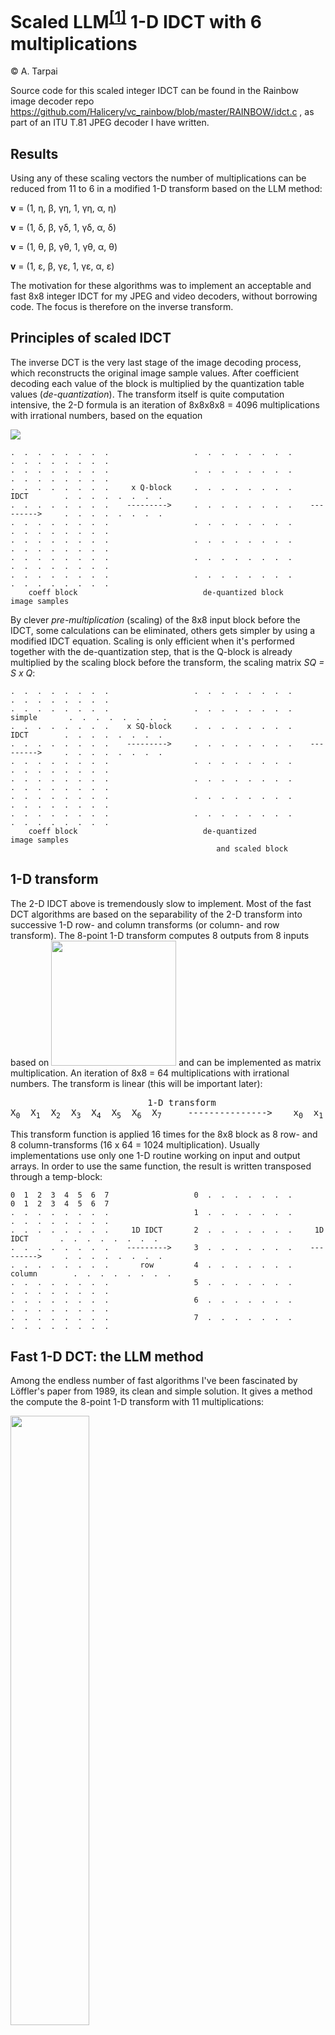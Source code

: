 # Scaled LLM<sup><a id="backnote1" href="#Note1">[1]</a></sup> 1-D IDCT with 6 multiplications 

&copy; A. Tarpai   

Source code for this scaled integer IDCT can be found in the Rainbow image decoder repo https://github.com/Halicery/vc_rainbow/blob/master/RAINBOW/idct.c , as part of an ITU T.81 JPEG decoder I have written. 

## Results

Using any of these scaling vectors the number of multiplications can be reduced from 11 to 6 in a modified 1-D transform based on the LLM method:

**v** = (1, &eta;, &beta;, &gamma;&eta;, 1, &gamma;&eta;, &alpha;, &eta;)

**v** = (1, &delta;, &beta;, &gamma;&delta;, 1, &gamma;&delta;, &alpha;, &delta;) 

**v** = (1, &theta;, &beta;, &gamma;&theta;, 1, &gamma;&theta;, &alpha;, &theta;) 

**v** = (1, &epsilon;, &beta;, &gamma;&epsilon;, 1, &gamma;&epsilon;, &alpha;, &epsilon;) 

The motivation for these algorithms was to implement an acceptable and fast 8x8 integer IDCT for my JPEG and video decoders, without borrowing code. The focus is therefore on the inverse transform. 


## Principles of scaled IDCT

The inverse DCT is the very last stage of the image decoding process, which reconstructs the original image sample values. After coefficient decoding each value of the block is multiplied by the quantization table values (*de-quantization*). The transform itself is quite computation intensive, the 2-D formula is an iteration of 8x8x8x8 = 4096 multiplications with irrational numbers, based on the equation 

<img src="formula_2d.png">



	.  .  .  .  .  .  .  .                   .  .  .  .  .  .  .  .                   .  .  .  .  .  .  .  .
	.  .  .  .  .  .  .  .                   .  .  .  .  .  .  .  .                   .  .  .  .  .  .  .  .
	.  .  .  .  .  .  .  .     x Q-block     .  .  .  .  .  .  .  .       IDCT        .  .  .  .  .  .  .  .
	.  .  .  .  .  .  .  .    --------->     .  .  .  .  .  .  .  .    --------->     .  .  .  .  .  .  .  .
	.  .  .  .  .  .  .  .                   .  .  .  .  .  .  .  .                   .  .  .  .  .  .  .  .
	.  .  .  .  .  .  .  .                   .  .  .  .  .  .  .  .                   .  .  .  .  .  .  .  .
	.  .  .  .  .  .  .  .                   .  .  .  .  .  .  .  .                   .  .  .  .  .  .  .  .
	.  .  .  .  .  .  .  .                   .  .  .  .  .  .  .  .                   .  .  .  .  .  .  .  .
	    coeff block                            de-quantized block                          image samples

By clever *pre-multiplication* (scaling) of the 8x8 input block before the IDCT, some calculations can be eliminated, others gets simpler by using a modified IDCT equation. Scaling is only efficient when it's performed together with the de-quantization step, that is the Q-block is already multiplied by the scaling block before the transform, the scaling matrix *SQ = S x Q*: 

	.  .  .  .  .  .  .  .                   .  .  .  .  .  .  .  .                   .  .  .  .  .  .  .  .
	.  .  .  .  .  .  .  .                   .  .  .  .  .  .  .  .      simple       .  .  .  .  .  .  .  .
	.  .  .  .  .  .  .  .    x SQ-block     .  .  .  .  .  .  .  .       IDCT        .  .  .  .  .  .  .  .
	.  .  .  .  .  .  .  .    --------->     .  .  .  .  .  .  .  .    --------->     .  .  .  .  .  .  .  .
	.  .  .  .  .  .  .  .                   .  .  .  .  .  .  .  .                   .  .  .  .  .  .  .  .
	.  .  .  .  .  .  .  .                   .  .  .  .  .  .  .  .                   .  .  .  .  .  .  .  .
	.  .  .  .  .  .  .  .                   .  .  .  .  .  .  .  .                   .  .  .  .  .  .  .  .
	.  .  .  .  .  .  .  .                   .  .  .  .  .  .  .  .                   .  .  .  .  .  .  .  .
	    coeff block                            de-quantized                                image samples
	                                              and scaled block

## 1-D transform

The 2-D IDCT above is tremendously slow to implement. Most of the fast DCT algorithms are based on the separability of the 2-D transform into successive 1-D row- and column transforms (or column- and row transform). The 8-point 1-D transform computes 8 outputs from 8 inputs based on <img src="formula_1d.png" width="200em"> and can be implemented as matrix multiplication. An iteration of 8x8 = 64 multiplications with irrational numbers. The transform is linear (this will be important later): 
<pre>
		                  1-D transform
X<sub>0</sub>  X<sub>1</sub>  X<sub>2</sub>  X<sub>3</sub>  X<sub>4</sub>  X<sub>5</sub>  X<sub>6</sub>  X<sub>7</sub>     --------------->    x<sub>0</sub>  x<sub>1</sub>  x<sub>2</sub> x<sub>3</sub>  x<sub>4</sub>  x<sub>5</sub>  x<sub>6</sub>  x<sub>7</sub>
</pre>

This transform function is applied 16 times for the 8x8 block as 8 row- and 8 column-transforms (16 x 64 = 1024 multiplication). Usually implementations use only one 1-D routine working on input and output arrays. In order to use the same function, the result is written transposed through a temp-block:


	0  1  2  3  4  5  6  7                   0  .  .  .  .  .  .  .                   0  1  2  3  4  5  6  7 
	.  .  .  .  .  .  .  .                   1  .  .  .  .  .  .  .                   .  .  .  .  .  .  .  .
	.  .  .  .  .  .  .  .     1D IDCT       2  .  .  .  .  .  .  .     1D IDCT       .  .  .  .  .  .  .  .
	.  .  .  .  .  .  .  .    --------->     3  .  .  .  .  .  .  .    --------->     .  .  .  .  .  .  .  .
	.  .  .  .  .  .  .  .       row         4  .  .  .  .  .  .  .     column        .  .  .  .  .  .  .  .
	.  .  .  .  .  .  .  .                   5  .  .  .  .  .  .  .                   .  .  .  .  .  .  .  .
	.  .  .  .  .  .  .  .                   6  .  .  .  .  .  .  .                   .  .  .  .  .  .  .  .
	.  .  .  .  .  .  .  .                   7  .  .  .  .  .  .  .                   .  .  .  .  .  .  .  .


## Fast 1-D DCT: the LLM method

Among the endless number of fast algorithms I've been fascinated by Löffler's paper from 1989, its clean and simple solution. It gives a method the compute the 8-point 1-D transform with 11 multiplications:

<img src="LLMIDCT.GIF" width="50%"></img> 

Image source: Reznik, Hindsy, Zhangz, Yuz, and Ni, Efficient Fixed-Point Approximations of the 8x8 Inverse Discrete Cosine Transform

As you can see there are no multiplications needed for X<sub>0</sub> and X<sub>4</sub>. This is because LLM *uniformly scales* the orthonormal DCT matrix by &radic;8, i.e. the DCT matrix's vectors are of lenght &radic;8 (instead of 1 as for an orthonormal matrix). This trick makes v<sub>0</sub> and v<sub>4</sub> all having coordinates of 1. Applying this DCT matrix twice (row/column method) gives results multiplied by 8 = (&radic;8)<sup>2</sup> - which is easy to implement as right shift to get the correct values after the transform. 

LLM uses these 7 irrational constants:

&gamma; = &radic;2 &ap; 1.414213562

&alpha; = &radic;2cos(3&pi;/8) &ap; 0.5411961
&beta; = &radic;2sin(3&pi;/8) &ap; 1.306562965

&eta; = cos(3&pi;/16) &ap; 0.831469612
&theta; = sin(3&pi;/16) &ap; 0.555570233

&delta; = cos(&pi;/16) &ap; 0.98078528
&epsilon; = sin(&pi;/16) &ap; 0.195090322


After rearranging the order of inputs 2 basic structures reveal: 

- an adder (blue)
- and a butterfly-multiplier (red):  

<img src="LLMIDCT_TA.GIF" width="50%"></img> 

The adder takes 4 inputs (a, b, c and d) and computes 4 new outputs according to: 

	p  = a + b
	n  = a - b
	a' = p + d
	b' = n + c
	c' = n - c
	d' = p - d

The multiplier is the butterfly or rotation. It takes 2 inputs and 2 irrational constants. The constants are cos/sin pairs of &alpha;/&beta;, &eta;/&theta; or &delta;/&epsilon;; denoted here as **K/S**. Two outputs are computed according to the equation: 

	a' = Ka + Sb
	b' = Kb - Sa

The equation needs 4 multiplications to evaluate. As in the original paper, it can be reduced to 3 using intermediates. There are 6 possibilities:

	c  = K(a+b)                 c  = S(a+b)       
	a' = c - b(K-S)             a' = a(K-S) + c 
	b' = c - a(K+S)             b' = b(K+S) - c 
	                                            
	c  = K(a-b)                 c  = S(a-b)       
	a' = b(K+S) + c             a' = a(K+S) - c 
	b' = a(K-S) - c             b' = b(K-S) - c 
	                                            
	c  = K(b-a)                 c  = S(b-a)       
	a' = b(K+S) - c             a' = a(K+S) + c 
	b' = a(K-S) + c             b' = b(K-S) + c 

These are mathematically equivalent but chosing one of them have an impact when designing the scaling matrix and the integer IDCT implementation. The first column is *K-type*, where the 3 new constants are K, K+S and K-S, while the second column the *S-type*, there the 3 new constants are S, K+S and K-S. The adder and the multiplier can be implemented as macros (`XADD`, `KROT/SROT`). 


## How the scaling matrix works

First lets see how to eliminate the &radic;2 multiplication of F<sub>3</sub> and F<sub>5</sub> inside a simplified LLM 1D-transform. 

<pre>
   +-------------+                                   +----------+         
F<sub>0</sub>-|---->       -|-->  f<sub>0</sub>                      F<sub>0</sub>----|->       -|-->  f<sub>0</sub>   
F<sub>1</sub>-|---->       -|-->  f<sub>1</sub>                      F<sub>1</sub>----|->       -|-->  f<sub>1</sub>   
F<sub>2</sub>-|---->       -|-->  f<sub>2</sub>                      F<sub>2</sub>----|->       -|-->  f<sub>2</sub>   
F<sub>3</sub>-|-&radic;2->       -|-->  f<sub>3</sub>      --->          &radic;2F<sub>3</sub>----|->       -|-->  f<sub>3</sub>
F<sub>4</sub>-|---->       -|-->  f<sub>4</sub>                      F<sub>4</sub>----|->       -|-->  f<sub>4</sub>   
F<sub>5</sub>-|-&radic;2->       -|-->  f<sub>5</sub>                    &radic;2F<sub>5</sub>----|->       -|-->  f<sub>5</sub>
F<sub>6</sub>-|---->       -|-->  f<sub>6</sub>                      F<sub>6</sub>----|->       -|-->  f<sub>6</sub>   
F<sub>7</sub>-|---->       -|-->  f<sub>7</sub>                      F<sub>7</sub>----|->       -|-->  f<sub>7</sub>   
   +-------------+                                   +----------+         
     original                                          modified
</pre>

The solution uses scaled inputs: that is F<sub>3</sub> and F<sub>5</sub> entering the 1-D transform is already multiplied by &radic;2. Because if the 2-D transform is successive row- the column transforms with transposed output (using the same function for both), understanding the scaling matrix is a little complicated. So lets go backwards:


1. The modified 1-D transform of the second block works correctly when F<sub>3</sub>and F<sub>5</sub> of each row is already &radic;2-multiplied: 

	                                                                 0  1  2  3  4  5  6  7
	                                                                 
	                                                                 .  .  .  +  .  +  .  .           .  .  .  .  .  .  .  .
	                                                                 .  .  .  +  .  +  .  .           .  .  .  .  .  .  .  .
	                                                                 .  .  .  +  .  +  .  .   8 x 1D  .  .  .  .  .  .  .  .
	                                                         ----->  .  .  .  +  .  +  .  .   ----->  .  .  .  .  .  .  .  .
	                                                                 .  .  .  +  .  +  .  .    tr.p   .  .  .  .  .  .  .  .
	                                                                 .  .  .  +  .  +  .  .           .  .  .  .  .  .  .  .
	                                                                 .  .  .  +  .  +  .  .           .  .  .  .  .  .  .  .
	                                                                 .  .  .  +  .  +  .  .           .  .  .  .  .  .  .  .
	                                                                                                           output

2. These two columns are the result of the modified 1-D transform of row 3 and 5 of the previous block (transposed output). Because the transform is linear, obtaining all outputs scaled by &radic;2 can be achieved by scaling all inputs by &radic;2 before the transform, using &radic;2f(**x**) = f(&radic;2**x**), where **x** is the (row) vector:  

	                                                                 0  1  2  3  4  5  6  7
	                                                                   
	                           0    .  .  .  .  .  .  .  .           .  .  .  +  .  +  .  .           .  .  .  .  .  .  .  .
	                           1    .  .  .  .  .  .  .  .           .  .  .  +  .  +  .  .           .  .  .  .  .  .  .  .
	                           2    .  .  .  .  .  .  .  .   8 x 1D  .  .  .  +  .  +  .  .   8 x 1D  .  .  .  .  .  .  .  .
	                           3    +  +  +  +  +  +  +  +   ----->  .  .  .  +  .  +  .  .   ----->  .  .  .  .  .  .  .  .
	                           4    .  .  .  .  .  .  .  .           .  .  .  +  .  +  .  .           .  .  .  .  .  .  .  .
	                           5    +  +  +  +  +  +  +  +           .  .  .  +  .  +  .  .           .  .  .  .  .  .  .  .
	                           6    .  .  .  .  .  .  .  .           .  .  .  +  .  +  .  .           .  .  .  .  .  .  .  .
	                           7    .  .  .  .  .  .  .  .           .  .  .  +  .  +  .  .           .  .  .  .  .  .  .  .
	                                                                                                           output

3. But the first block transform using the modified 1-D transform also expects F<sub>3</sub> and F<sub>5</sub> of each row multiplied by &radic;2. In row 3 and 5, where all inputs are already scaled by &radic;2, F<sub>3</sub> and F<sub>5</sub> will be *double scaled*, ie. (&radic;2)&sup2; = 2, the intersection points marked by **#**:  

                                                                0  1  2  3  4  5  6  7
	                                                                   
                          0    .  .  .  +  .  +  .  .           .  .  .  +  .  +  .  .           .  .  .  .  .  .  .  .
                          1    .  .  .  +  .  +  .  .           .  .  .  +  .  +  .  .           .  .  .  .  .  .  .  .
                          2    .  .  .  +  .  +  .  .   8 x 1D  .  .  .  +  .  +  .  .   8 x 1D  .  .  .  .  .  .  .  .
                          3    +  +  +  #  +  #  +  +   ----->  .  .  .  +  .  +  .  .   ----->  .  .  .  .  .  .  .  .
                          4    .  .  .  +  .  +  .  .           .  .  .  +  .  +  .  .           .  .  .  .  .  .  .  .
                          5    +  +  +  #  +  #  +  +           .  .  .  +  .  +  .  .           .  .  .  .  .  .  .  .
                          6    .  .  .  +  .  +  .  .           .  .  .  +  .  +  .  .           .  .  .  .  .  .  .  .
                          7    .  .  .  +  .  +  .  .           .  .  .  +  .  +  .  .           .  .  .  .  .  .  .  .
	                                                                                                           output

This gives our scaling matrix, **S**, to multiply values of the 8x8 coefficient block before applying the modified IDCT twice, first on rows then on colums, thus eliminating the &radic;2 multiplication of F<sub>3</sub> and F<sub>5</sub> inside the modified LLM 1-D transform: 

<pre>
         1   1   1  &radic;2   1  &radic;2   1   1
         1   1   1  &radic;2   1  &radic;2   1   1
         1   1   1  &radic;2   1  &radic;2   1   1
  S =   &radic;2  &radic;2  &radic;2   2  &radic;2   2  &radic;2  &radic;2
         1   1   1  &radic;2   1  &radic;2   1   1
        &radic;2  &radic;2  &radic;2   2  &radic;2   2  &radic;2  &radic;2
         1   1   1  &radic;2   1  &radic;2   1   1
         1   1   1  &radic;2   1  &radic;2   1   1
</pre>

**S** is also the result of a matrix multiplication of the column vector **v** and its transposed vector **v**<sup>T</sup>: 

**S** = **v v**<sup>T</sup>, 

where **v** = (1, 1, 1, &radic;2, 1, &radic;2, 1, 1): 

<pre>
		      |    1   1   1  &radic;2   1  &radic;2   1   1     (v<sup>T</sup>)
		   ---|---------------------------------------------          
		      |                                          
		   1  |    1   1   1  &radic;2   1  &radic;2   1   1                 
		   1  |    1   1   1  &radic;2   1  &radic;2   1   1                 
		   1  |    1   1   1  &radic;2   1  &radic;2   1   1               
		  &radic;2  |   &radic;2  &radic;2  &radic;2   2  &radic;2   2  &radic;2  &radic;2       =  S
		   1  |    1   1   1  &radic;2   1  &radic;2   1   1                 
		  &radic;2  |   &radic;2  &radic;2  &radic;2   2  &radic;2   2  &radic;2  &radic;2                 
		   1  |    1   1   1  &radic;2   1  &radic;2   1   1                 
		   1  |    1   1   1  &radic;2   1  &radic;2   1   1                 
		  (v) |                                          
</pre>

This essentially means that we have to focus only on finding a *good* scaling vector for a modified LLM transform, then we can simply obtain the final scaling matrix by computing **v v<sup>T<sup>** for the 2-D row/column method. Integrating this scaling matrix (*S*) into the quantization matrix (*Q*) by multiplying each value pairs yields the (real) *SQ* matrix - and a faster 1-D transform. 


## Scaling the even part butterfly

<img src="even.gif" width="50%"></img> 

For X<sub>2</sub> and X<sub>6</sub> the even part starts with a butterfly multiplication. The 2 irrational constants (K and S) are:

<pre>
K = &radic;2cos(3&pi;/8)
S = &radic;2sin(3&pi;/8)
</pre>

The outputs are computed according to the equation: 

<pre>
x<sub>6</sub> = K X<sub>6</sub> + S X<sub>2</sub> 
x<sub>2</sub> = K X<sub>2</sub> - S X<sub>6</sub> 
</pre>

We can obtain x<sub>6</sub> without multiplication inside a modified LLM transform when the inputs are scaled: let W<sub>6</sub> = K X<sub>6</sub> and W<sub>2</sub> = S X<sub>2</sub>. Then x<sub>6</sub> is simply 

<pre>
x<sub>6</sub> = W<sub>6</sub> + W<sub>2</sub>
</pre>

while for x<sub>2</sub> we get:

<pre>
x<sub>2</sub> = K/S W<sub>2</sub> - S/K W<sub>6</sub>
</pre>

The constants of K/S and S/K are trigonometric identities: 

<pre>
K/S = &radic;2cos(3&pi;/8) / &radic;2sin(3&pi;/8) = cot(3&pi;/8) = &radic;2 - 1
S/K = &radic;2sin(3&pi;/8) / &radic;2cos(3&pi;/8) = tan(3&pi;/8) = &radic;2 + 1
</pre>

then

<pre>
x<sub>2</sub> = (&radic;2 - 1) W<sub>2</sub>  - (&radic;2 + 1) W<sub>6</sub>  = &radic;2 W<sub>2</sub> - W<sub>2</sub> - &radic;2 W<sub>6</sub> - W<sub>6</sub>  = &radic;2 ( W<sub>2</sub> - W<sub>6</sub> ) - W<sub>2</sub> - W<sub>6</sub>
</pre>

**That is, the scaled even part needs only one multiplication of &radic;2.** 

*I discovered this accidently by looking at values in the Excel sheet I use to calculate factors. Indeed sin(3&pi;/8) = &half;&radic;(2+&radic;2) and cos(3&pi;/8) = &half;&radic;(2-&radic;2). Then K/S = &radic;( (2-&radic;2)/(2+&radic;2) ) = &radic;( (2-&radic;2)&sup2;/(4-2) ) = &radic; ( (4-4&radic;2+2) / 2 ) = &radic; ( 2-2&radic;2+1 ) = &radic; ( (&radic;2-1)&sup2; ) = &radic;2-1. S/K is similar.*

Now we can include &alpha; and &beta; in the scaling vector **v**, and use simplified equations for computing the rotation for the even part:

**v** = (1, 1, &beta;, &gamma;, 1, &gamma;, &alpha;, 1) = ( 1, 1, &radic;2sin(3&pi;/8), &radic;2, 1, &radic;2, &radic;2cos(3&pi;/8), 1 )



## Scaling the odd part butterfly

The odd-part starts with an adder: that is all 4 inputs must be equally scaled. That's a problem for simplifying the two butterfly multiplications for &eta;/&theta; and &delta;/&epsilon; that follows. The task is to find a common factor, *r*, which may simplify these two butterfly multiplications. When all 4 inputs of X<sub>1</sub>, X<sub>7</sub>, X<sub>5</sub> and X<sub>3</sub> are pre-scaled by *r*, then the equations become: 

<pre>
x<sub>1</sub> = &eta;/r X<sub>1</sub> + &theta;/r X<sub>7</sub>
x<sub>7</sub> = &eta;/r X<sub>7</sub> - &theta;/r X<sub>1</sub>

x<sub>5</sub> = &delta;/r X<sub>5</sub> + &epsilon;/r X<sub>3</sub>
x<sub>3</sub> = &delta;/r X<sub>3</sub> - &epsilon;/r X<sub>5</sub>
</pre>

<img src="odd.gif" width="50%"></img> 

The only thing I could do is to chose one of the constants for pre-scaling - thus reducing the number of multiplications in one of the butterfly to 2. F. ex. when r = &eta; we get: 

<pre>
x<sub>1</sub> = X<sub>1</sub> + &theta;/&eta; X<sub>7</sub>
x<sub>7</sub> = X<sub>7</sub> - &theta;/&eta; X<sub>1</sub>

x<sub>5</sub> = &delta;/&eta; X<sub>5</sub> + &epsilon;/&eta; X<sub>3</sub>
x<sub>3</sub> = &delta;/&eta; X<sub>3</sub> - &epsilon;/&eta; X<sub>5</sub>
</pre>

Furthermore, using one of the 3-mul equations for x<sub>5</sub>/x<sub>3</sub>, the total number of multiplications will be 5. F. ex. using the S(b-a) intermediate:

<pre>
c = &epsilon;/&eta; (x<sub>3</sub> - x<sub>5</sub>) 
x<sub>5</sub> = c + ( &delta;/&eta; + &epsilon;/&eta; ) X<sub>5</sub>
x<sub>3</sub> = c + ( &delta;/&eta; - &epsilon;/&eta; ) X<sub>3</sub>
</pre>

Including r = &eta; in the scaling vector **v** for the odd part leads one of the the final solutions: 

**v** = (1, &eta;, &beta;, &gamma;&eta;, 1, &gamma;&eta;, &alpha;, &eta;)

and a modified 1-D LLM transform with 6 multiplications. 


### Detour

The last equations reveal something promising: &delta; + &epsilon; and &delta; - &epsilon; are the sum and difference of cos(x) and sin(x) of the same angle and are trigonometric identities! I was hoping these equations might help the IDCT calculation, somehow, especially in the scaled version. Not really. The complexity remains the same, but it is an interesting investigation:  

<img src="pi16.png" width="50%"></img> 

The odd part *runs* on the &pi;/16 line and there seem to be almost no relationship between sin/cos(&pi;/16) and sin/cos(3&pi;/16). Almost. 

I read this somewhere: 

sin(x) + cos(x) = &radic;2 sin( x + &pi;/4) 

I always wonder about trigonometric identities, how come is this true? It's pretty hard to see this with geometry, drawing triangles, so lets plot these 3 functions using [Fooplot"http://fooplot.com/" target="blank"] for example: 

**Plotting sin(x) + cos(x):**

<img src="sinx+cosx.png" width="50%"></img> 

The fig above shows sin(x), cos(x) and sin(x)+cos(x). Ok, periodic, same as sin/cos on 2&pi;. Shifted on the x axis by +/- &pi;/4 compared to sin and cos. The maximum is at &pi;/4, where both sin(&pi;/4) = cos(&pi;/4) = &radic;2/2, ergo max = &radic;2. 

So sin(x) + cos(x) is something like:

sin(x) + cos(x) = &radic;2 sin(x + &pi;/4) or

sin(x) + cos(x) = &radic;2 cos(x - &pi;/4) or

sin(x) + cos(x) = &radic;2 sin(x - 7&pi;/4) or

sin(x) + cos(x) = &radic;2 cos(x + 7&pi;/4) or

sin(x) + cos(x) = &radic;2 cos(-x + &pi;/4).. and so on. 



Why is this interesting? Because in the LLM transform both &delta;/&epsilon; (&pi;/16) and &eta;/&theta; (3&pi;/16) are multiplies of &pi;/16 angles. Adding &pi;/4 to &pi;/16 is 5&pi;/16, which is *symmetric* to 3&pi;/16, sin(3&pi;/16)=cos(5&pi;/16) and cos(3&pi;/16)=sin(5&pi;/16). Now using the above equations we can state the following identity for the sum of &delta; + &epsilon;: 

**&delta; + &epsilon;** = cos(&pi;/16) + sin(&pi;/16) = &radic;2 sin(&pi;/16 + &pi;/4) = &radic;2 sin(5&pi;/16) = &radic;2 cos(3&pi;/16) = **&radic;2 &eta;**

and similarly for the sum of &eta; + &theta;:

**&eta; + &theta;** = cos(3&pi;/16) + sin(3&pi;/16) = &radic;2 sin(3&pi;/16 + &pi;/4) = &radic;2 sin(7&pi;/16) = &radic;2 cos(&pi;/16) = **&radic;2 &delta;**


**Plotting cos(x) - sin(x):**

For the other multiplier in the 3-mul butterfly version K-S appears, lets make identities for these two in regard of the constants of the LLM transform. 

<img src="cosx-sinx.png" width="50%"></img> 

cos(x) - sin(x) = &radic;2 sin(x + 3&pi;/4) 

cos(x) - sin(x) = &radic;2 cos(x + &pi;/4) 

cos(x) - sin(x) = &radic;2 sin(x - 5&pi;/4) 

cos(x) - sin(x) = &radic;2 cos(x - 7&pi;/4) 

Now using the above we can state the following: 

**&delta; - &epsilon;** = cos(&pi;/16) - sin(&pi;/16) = &radic;2 cos(&pi;/16 + &pi;/4) = &radic;2 cos(5&pi;/16) = &radic;2 sin(3&pi;/16) = **&radic;2 &theta;**

and 

**&eta; - &theta;** = cos(3&pi;/16) - sin(3&pi;/16) = &radic;2 cos(3&pi;/16 + &pi;/4) = &radic;2 cos(7&pi;/16) = &radic;2 sin(&pi;/16) = **&radic;2 &epsilon;**

Giving som useful identities for the LLM transform: 

**&delta; + &epsilon; = &radic;2 &eta;**
**&delta; - &epsilon; = &radic;2 &theta;**
**&epsilon; - &delta; = -&radic;2 &theta;**

and 

**&eta; + &theta; = &radic;2 &delta;**
**&eta; - &theta; = &radic;2 &epsilon;**
**&theta; - &eta; = -&radic;2 &epsilon;**

Again, I just could't find a better solution even with these identities for the scaled LLM transform. 


## Summary

Using scaled coefficients before the IDCT can be a significant improvement in speed. 

The idea is that scaling happens once for the whole 8x8 block together with dequantization (both are multiplications), simplifying computations for the *modified* 1D transform function. This is called a scaled-quantization table. 

For the integer version, only an extra post-scale stage is required in the form of right shift: 


	Scaled dequantization --> modified IDCT --> right shift


#### Using integer CPU arithmetics

When using integer arithmetics, a good approximation of **v** is used, where **V** = INT (2<sup>n</sup> **v**). After the second 1D-transform, all values are shifted right by *n*: 

- pre-scale (multiplication)
- row-transform
- column-transform
- post-scale (right shift)

And an example integer matrix for scaled x3 and x5 by &radic;2. Here n=7 and &radic;2 &times; 128 = 181,019336 seems like a good integer approximation:

	128	128	128	181	128	181	128	128
	128	128	128	181	128	181	128	128
	128	128	128	181	128	181	128	128
	181	181	181	256	181	256	181	181
	128	128	128	181	128	181	128	128
	181	181	181	256	181	256	181	181
	128	128	128	181	128	181	128	128
	128	128	128	181	128	181	128	128

As for the modified LLM transform the final post-scale will be 7 + 3 = 10. 

<h1 class="footnotehead">References:</h1><ol>
<li class="footnoteli" id="Note1"><a class="backnoteref" href="#backnote1">^</a>&nbsp&nbspLLM 1989 (C. Loeffler, A. Ligtenberg, and G. S. Moschytz, Practical fast 1-D DCT algorithms with 11 multiplications)</li>
</ol>

<HR><small>Tue Jan 1 21:56:38 UTC+0100 2019 &copy; A. Tarpai</small>
